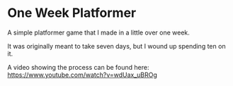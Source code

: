 # One Week Platformer
 A simple platformer game that I made in a little over one week.
 
 It was originally meant to take seven days, but I wound up spending ten on it.

A video showing the process can be found here: https://www.youtube.com/watch?v=wdUax_uBROg
